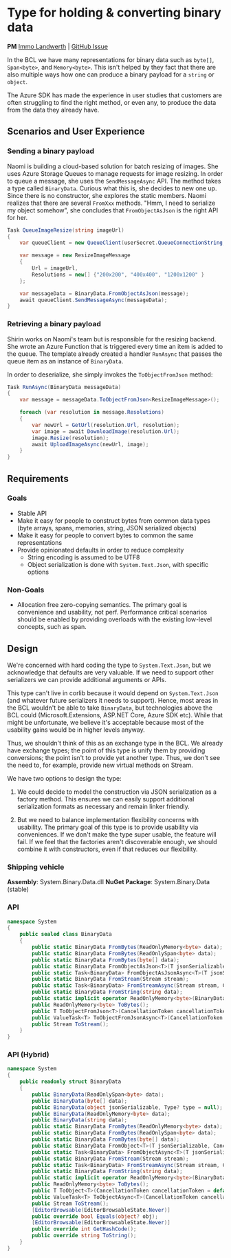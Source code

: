 # Type for holding & converting binary data

**PM** [Immo Landwerth](https://github.com/terrajobst) |
[GitHub Issue](https://github.com/dotnet/runtime/issues/41686)

In the BCL we have many representations for binary data such as `byte[]`,
`Span<byte>`, and `Memory<byte>`. This isn't helped by they fact that there are
also multiple ways how one can produce a binary payload for a `string` or
`object`.

The Azure SDK has made the experience in user studies that customers are often
struggling to find the right method, or even any, to produce the data from the
data they already have.

## Scenarios and User Experience

### Sending a binary payload

Naomi is building a cloud-based solution for batch resizing of images. She uses
Azure Storage Queues to manage requests for image resizing. In order to queue a
message, she uses the `SendMessageAsync` API. The method takes a type called
`BinaryData`. Curious what this is, she decides to new one up. Since there is no
constructor, she explores the static members. Naomi realizes that there are
several `FromXxx` methods. "Hmm, I need to serialize my object somehow", she
concludes that `FromObjectAsJson` is the right API for her.

```C#
Task QueueImageResize(string imageUrl)
{
    var queueClient = new QueueClient(userSecret.QueueConnectionString, "resize-queue");

    var message = new ResizeImageMessage
    {
        Url = imageUrl,
        Resolutions = new[] {"200x200", "400x400", "1200x1200" }
    };

    var messageData = BinaryData.FromObjectAsJson(message);
    await queueClient.SendMessageAsync(messageData);
}
```

### Retrieving a binary payload

Shirin works on Naomi's team but is responsible for the resizing backend. She
wrote an Azure Function that is triggered every time an item is added to the
queue. The template already created a handler `RunAsync` that passes the queue
item as an instance of `BinaryData`.

In order to deserialize, she simply invokes the `ToObjectFromJson` method:

```C#
Task RunAsync(BinaryData messageData)
{
    var message = messageData.ToObjectFromJson<ResizeImageMessage>();

    foreach (var resolution in message.Resolutions)
    {
        var newUrl = GetUrl(resolution.Url, resolution);
        var image = await DownloadImage(resolution.Url);
        image.Resize(resolution);
        await UploadImageAsync(newUrl, image);
    }
}
```

## Requirements

### Goals

* Stable API
* Make it easy for people to construct bytes from common data types (byte
  arrays, spans, memories, string, JSON serialized objects)
* Make it easy for people to convert bytes to common the same representations
* Provide opinionated defaults in order to reduce complexity
    - String encoding is assumed to be UTF8
    - Object serialization is done with `System.Text.Json`, with specific options

### Non-Goals

* Allocation free zero-copying semantics. The primary goal is convenience and
  usability, not perf. Performance critical scenarios should be enabled by
  providing overloads with the existing low-level concepts, such as span.

## Design

We're concerned with hard coding the type to `System.Text.Json`, but we
acknowledge that defaults are very valuable. If we need to support other
serializers we can provide additional arguments or APIs.

This type can't live in corlib because it would depend on `System.Text.Json`
(and whatever future serializers it needs to support). Hence, most areas in the
BCL wouldn't be able to take `BinaryData`, but technologies above the BCL could
(Microsoft.Extensions, ASP.NET Core, Azure SDK etc). While that might be
unfortunate, we believe it's acceptable because most of the usability gains
would be in higher levels anyway.

Thus, we shouldn't think of this as an exchange type in the BCL. We already have
exchange types; the point of this type is unify them by providing conversions;
the point isn't to provide yet another type. Thus, we don't see the need to, for
example, provide new virtual methods on Stream.

We have two options to design the type:

1. We could decide to model the construction via JSON serialization as a factory
   method. This ensures we can easily support additional serialization formats
   as necessary and remain linker friendly.

2. But we need to balance implementation flexibility concerns with usability.
   The primary goal of this type is to provide usability via conveniences. If we
   don't make the type super usable, the feature will fail. If we feel that the
   factories aren't discoverable enough, we should combine it with constructors,
   even if that reduces our flexibility.

### Shipping vehicle

**Assembly**: System.Binary.Data.dll
**NuGet Package**: System.Binary.Data (stable)

### API

```C#
namespace System
{
    public sealed class BinaryData
    {
        public static BinaryData FromBytes(ReadOnlyMemory<byte> data);
        public static BinaryData FromBytes(ReadOnlySpan<byte> data);
        public static BinaryData FromBytes(byte[] data);
        public static BinaryData FromObjectAsJson<T>(T jsonSerializable, CancellationToken cancellationToken = default);
        public static Task<BinaryData> FromObjectAsJsonAsync<T>(T jsonSerializable, CancellationToken cancellationToken = default);
        public static BinaryData FromStream(Stream stream);
        public static Task<BinaryData> FromStreamAsync(Stream stream, CancellationToken cancellationToken = default);
        public static BinaryData FromString(string data);
        public static implicit operator ReadOnlyMemory<byte>(BinaryData data);
        public ReadOnlyMemory<byte> ToBytes();
        public T ToObjectFromJson<T>(CancellationToken cancellationToken = default);
        public ValueTask<T> ToObjectFromJsonAsync<T>(CancellationToken cancellationToken = default);
        public Stream ToStream();
    }
}
```

### API (Hybrid)

```C#
namespace System
{
    public readonly struct BinaryData
    {
        public BinaryData(ReadOnlySpan<byte> data);
        public BinaryData(byte[] data);
        public BinaryData(object jsonSerializable, Type? type = null);
        public BinaryData(ReadOnlyMemory<byte> data);
        public BinaryData(string data);
        public static BinaryData FromBytes(ReadOnlyMemory<byte> data);
        public static BinaryData FromBytes(ReadOnlySpan<byte> data);
        public static BinaryData FromBytes(byte[] data);
        public static BinaryData FromObject<T>(T jsonSerializable, CancellationToken cancellationToken = default);
        public static Task<BinaryData> FromObjectAsync<T>(T jsonSerializable, CancellationToken cancellationToken = default);
        public static BinaryData FromStream(Stream stream);
        public static Task<BinaryData> FromStreamAsync(Stream stream, CancellationToken cancellationToken = default);
        public static BinaryData FromString(string data);
        public static implicit operator ReadOnlyMemory<byte>(BinaryData data);
        public ReadOnlyMemory<byte> ToBytes();
        public T ToObject<T>(CancellationToken cancellationToken = default);
        public ValueTask<T> ToObjectAsync<T>(CancellationToken cancellationToken = default);
        public Stream ToStream();
        [EditorBrowsable(EditorBrowsableState.Never)]
        public override bool Equals(object? obj);
        [EditorBrowsable(EditorBrowsableState.Never)]
        public override int GetHashCode();
        public override string ToString();
    }
}
```
